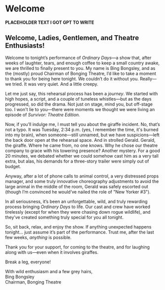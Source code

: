# Welcome

**PLACEHOLDER TEXT I GOT GPT TO WRITE**

## Welcome, Ladies, Gentlemen, and Theatre Enthusiasts!

Welcome to tonight’s performance of *Ordinary Days*—a show that, after weeks of
laughter, tears, and enough coffee to keep a small country awake, we are
thrilled to finally present to you. My name is Bing Bongsley, and as the (mostly) proud
Chairman of Bonging Theatre, I’d like to take a moment to thank you for
being here tonight. We couldn’t do it without you. Really—we tried. It was very
quiet. And a little creepy.

Let me just say, this rehearsal process has been a *journey*. We started with high
hopes, a script, and a couple of tuneless whistles—but as the days progressed,
so did the drama. Not just on stage, mind you, but off-stage too. I won't lie to
you—there were moments we thought we were living an episode of *Survivor: Theatre
Edition.*

Now, if you’ll indulge me, I must tell you about the giraffe incident. No,
that’s not a typo. It was Tuesday, 2:34 p.m. (yes, I remember the time, it's
burned into my brain), when someone—still unnamed, but we have suspicions—left
the back door open at the rehearsal space. And in strolled Gerald. Gerald, the
giraffe. Where he came from, no one knows. Why he chose our theatre company to
grace with his towering presence? Another mystery. For a good 20 minutes, we
debated whether we could somehow cast him as a very tall extra, but alas, his
demands for a three-story trailer were simply out of budget.

Anyway, after a lot of phone calls to animal control, a very distressed props
manager, and some truly innovative choreography adjustments to avoid the large
animal in the middle of the room, Gerald was safely escorted out (though I’m
convinced he would’ve nailed the role of "New Yorker #3").

In all seriousness, it’s been an unforgettable, wild, and truly rewarding
process bringing *Ordinary Days* to life. Our cast and crew have worked tirelessly
(except for when they were chasing down rogue wildlife), and they’ve created
something truly special for you all tonight.

So, sit back, relax, and enjoy the show. If anything unexpected happens
tonight... just assume it’s part of the performance. Trust me, after the last
few weeks, *anything* is possible.

Thank you for your support, for coming to the theatre, and for laughing along
with us—even when it involves giraffes.

Break a leg, everyone!

With wild enthusiasm and a few grey hairs,<br/>
Bing Bongsley<br/>
Chairman, Bonging Theatre